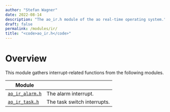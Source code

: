 ```yaml
---
author: "Stefan Wagner"
date: 2022-08-14
description: "The ao_ir.h module of the ao real-time operating system."
draft: false
permalink: /modules/ir/
title: "<code>ao_ir.h</code>"
---
```


# Overview

This module gathers interrupt-related functions from the following modules.

| Module | |
|--------|-|
| [`ao_ir_alarm.h`](ir-alarm.md) | The alarm interrupt. |
| [`ao_ir_task.h`](ir-task.md) | The task switch interrupts. |

